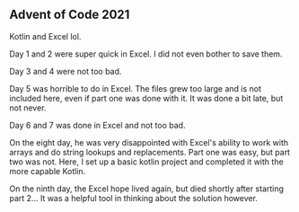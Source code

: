 ## Advent of Code 2021
Kotlin and Excel lol.

Day 1 and 2 were super quick in Excel. I did not even bother to save them.

Day 3 and 4 were not too bad.

Day 5 was horrible to do in Excel. 
The files grew too large and is not included here, even if part one was done with it.
It was done a bit late, but not never.

Day 6 and 7 was done in Excel and not too bad.

On the eight day, he was very disappointed with Excel's ability to work with arrays 
and do string lookups and replacements. Part one was easy, but part two was not.
Here, I set up a basic kotlin project and completed it with the more capable Kotlin.

On the ninth day, the Excel hope lived again, but died shortly after starting part 2...
It was a helpful tool in thinking about the solution however.
